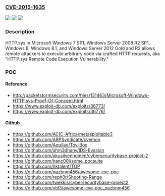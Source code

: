 ### [CVE-2015-1635](https://cve.mitre.org/cgi-bin/cvename.cgi?name=CVE-2015-1635)
![](https://img.shields.io/static/v1?label=Product&message=n%2Fa&color=blue)
![](https://img.shields.io/static/v1?label=Version&message=n%2Fa&color=blue)
![](https://img.shields.io/static/v1?label=Vulnerability&message=n%2Fa&color=brighgreen)

### Description

HTTP.sys in Microsoft Windows 7 SP1, Windows Server 2008 R2 SP1, Windows 8, Windows 8.1, and Windows Server 2012 Gold and R2 allows remote attackers to execute arbitrary code via crafted HTTP requests, aka "HTTP.sys Remote Code Execution Vulnerability."

### POC

#### Reference
- http://packetstormsecurity.com/files/131463/Microsoft-Windows-HTTP.sys-Proof-Of-Concept.html
- https://www.exploit-db.com/exploits/36773/
- https://www.exploit-db.com/exploits/36776/

#### Github
- https://github.com/ACIC-Africa/metasploitable3
- https://github.com/ARPSyndicate/cvemon
- https://github.com/Aquilao/Toy-Box
- https://github.com/ahm3dhany/IDS-Evasion
- https://github.com/akusilvennoinen/cybersecuritybase-project-2
- https://github.com/hanc00l/some_pocsuite
- https://github.com/hktalent/TOP
- https://github.com/qazbnm456/awesome-cve-poc
- https://github.com/reph0r/Shooting-Range
- https://github.com/twekkis/cybersecuritybase-project2
- https://github.com/xbl3/awesome-cve-poc_qazbnm456

